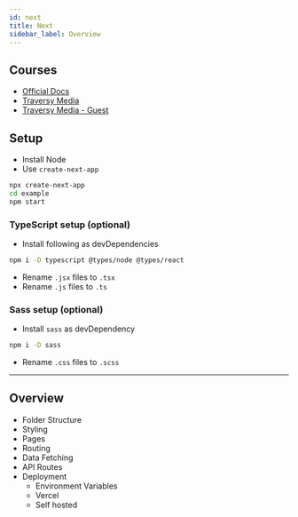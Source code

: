 ```yaml
---
id: next
title: Next
sidebar_label: Overview
---
```


## Courses

- [Official Docs](https://nextjs.org/docs/getting-started)
- [Traversy Media](https://www.youtube.com/watch?v=IkOVe40Sy0U)
- [Traversy Media - Guest](https://www.youtube.com/watch?v=1SYU1GorO6Y)

## Setup

- Install Node
- Use ```create-next-app```

```bash
npx create-next-app
cd example
npm start
```

### TypeScript setup (optional)

- Install following as devDependencies

```bash
npm i -D typescript @types/node @types/react
```

- Rename `.jsx` files to `.tsx`
- Rename `.js` files to `.ts`

### Sass setup (optional)

- Install `sass` as devDependency

```bash
npm i -D sass
```

- Rename `.css` files to `.scss`

---

## Overview

- Folder Structure
- Styling
- Pages
- Routing
- Data Fetching
- API Routes
- Deployment
  - Environment Variables
  - Vercel
  - Self hosted
